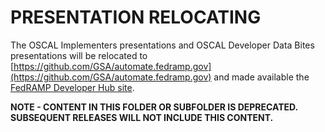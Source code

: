 # PRESENTATION RELOCATING

The OSCAL Implementers presentations and OSCAL Developer Data Bites presentations will be relocated to [https://github.com/GSA/automate.fedramp.gov](https://github.com/GSA/automate.fedramp.gov) and made available the [FedRAMP Developer Hub site](https://automate.fedramp.gov).

**NOTE - CONTENT IN THIS FOLDER OR SUBFOLDER IS DEPRECATED. SUBSEQUENT RELEASES WILL NOT INCLUDE THIS CONTENT.**